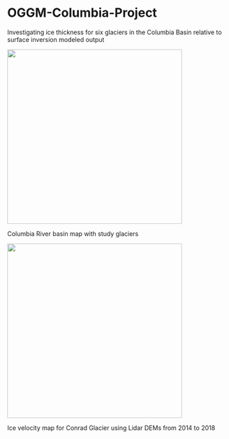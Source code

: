 # OGGM-Columbia-Project
Investigating ice thickness for six glaciers in the Columbia Basin relative to surface inversion modeled output

<img src="images/CBT_SB_new_final.png" width="400">

Columbia River basin map with study glaciers

<img src="images/conrad_all_14f_18s_vel_less_5m_spm2.png" width="400">

Ice velocity map for Conrad Glacier using Lidar DEMs from 2014 to 2018 


 
